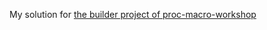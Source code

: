 My solution for [the builder project of proc-macro-workshop](https://github.com/dtolnay/proc-macro-workshop#derive-macro-derivebuilder)
